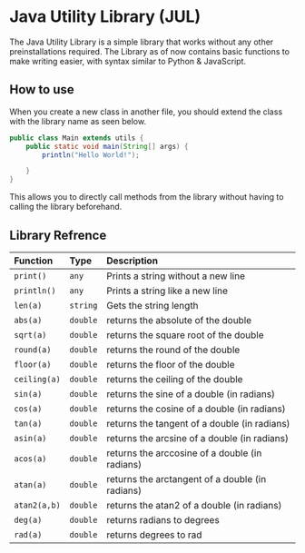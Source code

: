 
#  Java Utility Library (JUL)

The Java Utility Library is a simple library that works without any other preinstallations required. The Library as of now contains basic functions to make writing easier, with syntax similar to Python & JavaScript.
## How to use
When you create a new class in another file, you should extend the class with the library name as seen below.
```java
public class Main extends utils {
    public static void main(String[] args) {
        println("Hello World!");

    }
}
```
This allows you to directly call methods from the library without having to calling the library beforehand.

## Library Refrence


| Function | Type     | Description                |
| :-------- | :------- | :------------------------- |
| `print()` | `any` | Prints a string without a new line 
| `println()` | `any` | Prints a string like a new line |
| `len(a)` | `string` | Gets the string length |
| `abs(a)` | `double` | returns the absolute of the double  |
| `sqrt(a)` | `double` | returns the square root of the double |
| `round(a)` | `double` | returns the round of the double |
| `floor(a)` | `double` |returns the floor of the double  |
| `ceiling(a)` | `double` | returns the ceiling of the double |
| `sin(a)` | `double` | returns the sine of a double (in radians) |
| `cos(a)` | `double` | returns the cosine of a double (in radians) |
| `tan(a)` | `double` | returns the tangent of a double (in radians) |
| `asin(a)` | `double` | returns the arcsine of a double (in radians) |
| `acos(a)` | `double` | returns the arccosine of a double (in radians) |
| `atan(a)` | `double` | returns the arctangent of a double (in radians) |
| `atan2(a,b)` | `double` | returns the atan2 of a double (in radians) |
| `deg(a)` | `double` | returns radians to degrees |
| `rad(a)` | `double` | returns degrees to rad |

